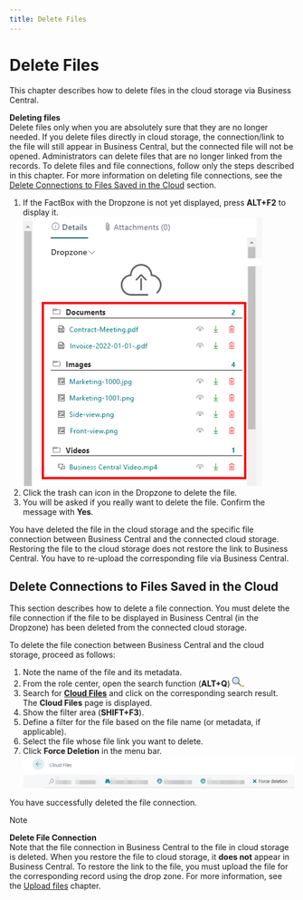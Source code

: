 ```yaml
---
title: Delete Files
---
```


# <a name="delete-files"></a>Delete Files

This chapter describes how to delete files in the cloud storage via Business Central.  

<!-- :::info   -->  
**Deleting files**  
Delete files only when you are absolutely sure that they are no longer needed. If you delete files directly in cloud storage, the connection/link to the file will still appear in Business Central, but the connected file will not be opened. Administrators can delete files that are no longer linked from the records. To delete files and file connections, follow only the steps described in this chapter. For more information on deleting file connections, see the [Delete Connections to Files Saved in the Cloud](#delete-connection-to-files-saved-in-the-cloud) section.  
<!-- ::: -->

1. If the FactBox with the Dropzone is not yet displayed, press **ALT+F2** to display it.  
    ![categories-on-item-list](../assets/categories-on-item-list.png)  
1. Click the trash can icon in the Dropzone to delete the file.  
1. You will be asked if you really want to delete the file. Confirm the message with **Yes**.  

You have deleted the file in the cloud storage and the specific file connection between Business Central and the connected cloud storage. Restoring the file to the cloud storage does not restore the link to Business Central. You have to re-upload the corresponding file via Business Central.  

## <a name="delete-connection-to-files-saved-in-the-cloud"></a>Delete Connections to Files Saved in the Cloud

This section describes how to delete a file connection. 
You must delete the file connection if the file to be displayed in Business Central (in the Dropzone) has been deleted from the connected cloud storage.  

To delete the file conection between Business Central and the cloud storage, proceed as follows:  

1. Note the name of the file and its metadata.  
1. From the role center, open the search function (**ALT+Q**) <img src="../assets/search-icon.png" width="17px" height="17px"></img>.  
1. Search for **[Cloud Files](https://businesscentral.dynamics.com/?page=70838576)** and click on the corresponding search result. 
The **Cloud Files** page is displayed.  
1. Show the filter area (**SHIFT+F3**).  
1. Define a filter for the file based on the file name (or metadata, if applicable).  
1. Select the file whose file link you want to delete.  
1. Click **Force Deletion** in the menu bar.  
    ![force-delete](../assets/force-delete.png)  

You have successfully deleted the file connection.  

>[!NOTE]  
>**Delete File Connection**  
Note that the file connection in Business Central to the file in cloud storage is deleted. When you restore the file to cloud storage, it **does not** appear in Business Central. To restore the link to the file, you must upload the file for the corresponding record using the drop zone. For more information, see the [Upload files](upload-files.md) chapter.  